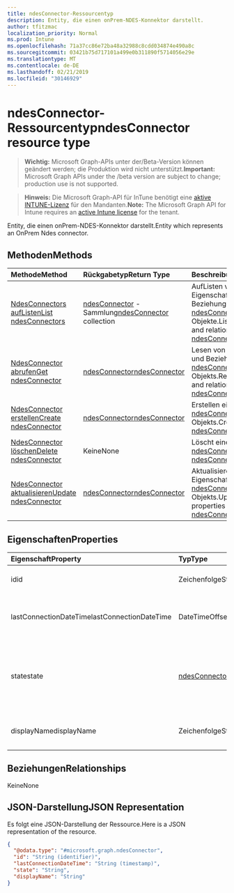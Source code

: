 ```yaml
---
title: ndesConnector-Ressourcentyp
description: Entity, die einen onPrem-NDES-Konnektor darstellt.
author: tfitzmac
localization_priority: Normal
ms.prod: Intune
ms.openlocfilehash: 71a37cc86e72ba48a32988c8cdd034874e490a8c
ms.sourcegitcommit: 03421b75d717101a499e0b311890f5714056e29e
ms.translationtype: MT
ms.contentlocale: de-DE
ms.lasthandoff: 02/21/2019
ms.locfileid: "30146929"
---
```

# <a name="ndesconnector-resource-type"></a><span data-ttu-id="e001c-103">ndesConnector-Ressourcentyp</span><span class="sxs-lookup"><span data-stu-id="e001c-103">ndesConnector resource type</span></span>

> <span data-ttu-id="e001c-104">**Wichtig:** Microsoft Graph-APIs unter der/Beta-Version können geändert werden; die Produktion wird nicht unterstützt.</span><span class="sxs-lookup"><span data-stu-id="e001c-104">**Important:** Microsoft Graph APIs under the /beta version are subject to change; production use is not supported.</span></span>

> <span data-ttu-id="e001c-105">**Hinweis:** Die Microsoft Graph-API für InTune benötigt eine [aktive INTUNE-Lizenz](https://go.microsoft.com/fwlink/?linkid=839381) für den Mandanten.</span><span class="sxs-lookup"><span data-stu-id="e001c-105">**Note:** The Microsoft Graph API for Intune requires an [active Intune license](https://go.microsoft.com/fwlink/?linkid=839381) for the tenant.</span></span>

<span data-ttu-id="e001c-106">Entity, die einen onPrem-NDES-Konnektor darstellt.</span><span class="sxs-lookup"><span data-stu-id="e001c-106">Entity which represents an OnPrem Ndes connector.</span></span>

## <a name="methods"></a><span data-ttu-id="e001c-107">Methoden</span><span class="sxs-lookup"><span data-stu-id="e001c-107">Methods</span></span>
|<span data-ttu-id="e001c-108">Methode</span><span class="sxs-lookup"><span data-stu-id="e001c-108">Method</span></span>|<span data-ttu-id="e001c-109">Rückgabetyp</span><span class="sxs-lookup"><span data-stu-id="e001c-109">Return Type</span></span>|<span data-ttu-id="e001c-110">Beschreibung</span><span class="sxs-lookup"><span data-stu-id="e001c-110">Description</span></span>|
|:---|:---|:---|
|[<span data-ttu-id="e001c-111">NdesConnectors aufListen</span><span class="sxs-lookup"><span data-stu-id="e001c-111">List ndesConnectors</span></span>](../api/intune-deviceconfig-ndesconnector-list.md)|<span data-ttu-id="e001c-112">[ndesConnector](../resources/intune-deviceconfig-ndesconnector.md) -Sammlung</span><span class="sxs-lookup"><span data-stu-id="e001c-112">[ndesConnector](../resources/intune-deviceconfig-ndesconnector.md) collection</span></span>|<span data-ttu-id="e001c-113">AufListen von Eigenschaften und Beziehungen der [ndesConnector](../resources/intune-deviceconfig-ndesconnector.md) -Objekte.</span><span class="sxs-lookup"><span data-stu-id="e001c-113">List properties and relationships of the [ndesConnector](../resources/intune-deviceconfig-ndesconnector.md) objects.</span></span>|
|[<span data-ttu-id="e001c-114">NdesConnector abrufen</span><span class="sxs-lookup"><span data-stu-id="e001c-114">Get ndesConnector</span></span>](../api/intune-deviceconfig-ndesconnector-get.md)|[<span data-ttu-id="e001c-115">ndesConnector</span><span class="sxs-lookup"><span data-stu-id="e001c-115">ndesConnector</span></span>](../resources/intune-deviceconfig-ndesconnector.md)|<span data-ttu-id="e001c-116">Lesen von Eigenschaften und Beziehungen des [ndesConnector](../resources/intune-deviceconfig-ndesconnector.md) -Objekts.</span><span class="sxs-lookup"><span data-stu-id="e001c-116">Read properties and relationships of the [ndesConnector](../resources/intune-deviceconfig-ndesconnector.md) object.</span></span>|
|[<span data-ttu-id="e001c-117">NdesConnector erstellen</span><span class="sxs-lookup"><span data-stu-id="e001c-117">Create ndesConnector</span></span>](../api/intune-deviceconfig-ndesconnector-create.md)|[<span data-ttu-id="e001c-118">ndesConnector</span><span class="sxs-lookup"><span data-stu-id="e001c-118">ndesConnector</span></span>](../resources/intune-deviceconfig-ndesconnector.md)|<span data-ttu-id="e001c-119">Erstellen eines neuen [ndesConnector](../resources/intune-deviceconfig-ndesconnector.md) -Objekts.</span><span class="sxs-lookup"><span data-stu-id="e001c-119">Create a new [ndesConnector](../resources/intune-deviceconfig-ndesconnector.md) object.</span></span>|
|[<span data-ttu-id="e001c-120">NdesConnector löschen</span><span class="sxs-lookup"><span data-stu-id="e001c-120">Delete ndesConnector</span></span>](../api/intune-deviceconfig-ndesconnector-delete.md)|<span data-ttu-id="e001c-121">Keine</span><span class="sxs-lookup"><span data-stu-id="e001c-121">None</span></span>|<span data-ttu-id="e001c-122">Löscht eine [ndesConnector](../resources/intune-deviceconfig-ndesconnector.md).</span><span class="sxs-lookup"><span data-stu-id="e001c-122">Deletes a [ndesConnector](../resources/intune-deviceconfig-ndesconnector.md).</span></span>|
|[<span data-ttu-id="e001c-123">NdesConnector aktualisieren</span><span class="sxs-lookup"><span data-stu-id="e001c-123">Update ndesConnector</span></span>](../api/intune-deviceconfig-ndesconnector-update.md)|[<span data-ttu-id="e001c-124">ndesConnector</span><span class="sxs-lookup"><span data-stu-id="e001c-124">ndesConnector</span></span>](../resources/intune-deviceconfig-ndesconnector.md)|<span data-ttu-id="e001c-125">Aktualisieren der Eigenschaften eines [ndesConnector](../resources/intune-deviceconfig-ndesconnector.md) -Objekts.</span><span class="sxs-lookup"><span data-stu-id="e001c-125">Update the properties of a [ndesConnector](../resources/intune-deviceconfig-ndesconnector.md) object.</span></span>|

## <a name="properties"></a><span data-ttu-id="e001c-126">Eigenschaften</span><span class="sxs-lookup"><span data-stu-id="e001c-126">Properties</span></span>
|<span data-ttu-id="e001c-127">Eigenschaft</span><span class="sxs-lookup"><span data-stu-id="e001c-127">Property</span></span>|<span data-ttu-id="e001c-128">Typ</span><span class="sxs-lookup"><span data-stu-id="e001c-128">Type</span></span>|<span data-ttu-id="e001c-129">Beschreibung</span><span class="sxs-lookup"><span data-stu-id="e001c-129">Description</span></span>|
|:---|:---|:---|
|<span data-ttu-id="e001c-130">id</span><span class="sxs-lookup"><span data-stu-id="e001c-130">id</span></span>|<span data-ttu-id="e001c-131">Zeichenfolge</span><span class="sxs-lookup"><span data-stu-id="e001c-131">String</span></span>|<span data-ttu-id="e001c-132">Der Schlüssel des NDES-Konnektors.</span><span class="sxs-lookup"><span data-stu-id="e001c-132">The key of the NDES Connector.</span></span>|
|<span data-ttu-id="e001c-133">lastConnectionDateTime</span><span class="sxs-lookup"><span data-stu-id="e001c-133">lastConnectionDateTime</span></span>|<span data-ttu-id="e001c-134">DateTimeOffset</span><span class="sxs-lookup"><span data-stu-id="e001c-134">DateTimeOffset</span></span>|<span data-ttu-id="e001c-135">Letzter Verbindungszeitpunkt für den NDES-Connector</span><span class="sxs-lookup"><span data-stu-id="e001c-135">Last connection time for the Ndes Connector</span></span>|
|<span data-ttu-id="e001c-136">state</span><span class="sxs-lookup"><span data-stu-id="e001c-136">state</span></span>|[<span data-ttu-id="e001c-137">ndesConnectorState</span><span class="sxs-lookup"><span data-stu-id="e001c-137">ndesConnectorState</span></span>](../resources/intune-deviceconfig-ndesconnectorstate.md)|<span data-ttu-id="e001c-138">NDES-Connectorstatus.</span><span class="sxs-lookup"><span data-stu-id="e001c-138">Ndes Connector Status.</span></span> <span data-ttu-id="e001c-139">Mögliche Werte sind: `none`, `active` und `inactive`.</span><span class="sxs-lookup"><span data-stu-id="e001c-139">Possible values are: `none`, `active`, `inactive`.</span></span>|
|<span data-ttu-id="e001c-140">displayName</span><span class="sxs-lookup"><span data-stu-id="e001c-140">displayName</span></span>|<span data-ttu-id="e001c-141">Zeichenfolge</span><span class="sxs-lookup"><span data-stu-id="e001c-141">String</span></span>|<span data-ttu-id="e001c-142">Der Anzeigename des NDES-Konnektors.</span><span class="sxs-lookup"><span data-stu-id="e001c-142">The friendly name of the Ndes Connector.</span></span>|

## <a name="relationships"></a><span data-ttu-id="e001c-143">Beziehungen</span><span class="sxs-lookup"><span data-stu-id="e001c-143">Relationships</span></span>
<span data-ttu-id="e001c-144">Keine</span><span class="sxs-lookup"><span data-stu-id="e001c-144">None</span></span>

## <a name="json-representation"></a><span data-ttu-id="e001c-145">JSON-Darstellung</span><span class="sxs-lookup"><span data-stu-id="e001c-145">JSON Representation</span></span>
<span data-ttu-id="e001c-146">Es folgt eine JSON-Darstellung der Ressource.</span><span class="sxs-lookup"><span data-stu-id="e001c-146">Here is a JSON representation of the resource.</span></span>
<!-- {
  "blockType": "resource",
  "keyProperty": "id",
  "@odata.type": "microsoft.graph.ndesConnector"
}
-->
``` json
{
  "@odata.type": "#microsoft.graph.ndesConnector",
  "id": "String (identifier)",
  "lastConnectionDateTime": "String (timestamp)",
  "state": "String",
  "displayName": "String"
}
```




